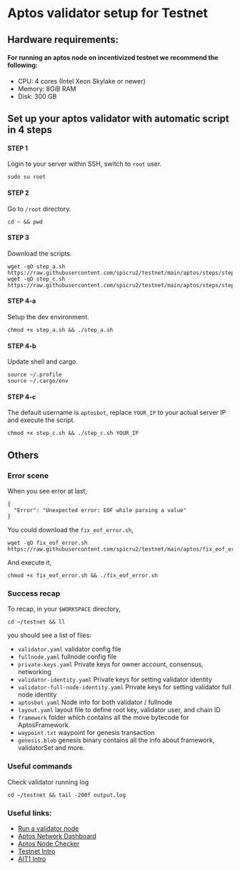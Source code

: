# Aptos validator setup for Testnet

## Hardware requirements:
#### For running an aptos node on incentivized testnet we recommend the following:
- CPU: 4 cores (Intel Xeon Skylake or newer)
- Memory: 8GiB RAM
- Disk: 300 GB

## Set up your aptos validator with automatic script in 4 steps

#### STEP 1
Login to your server within SSH, switch to `root` user.
```
sudo su root
```

#### STEP 2
Go to `/root` directory.
```
cd ~ && pwd
```

#### STEP 3
Download the scripts.
```
wget -qO step_a.sh https://raw.githubusercontent.com/spicru2/testnet/main/aptos/steps/step_a.sh
wget -qO step_c.sh https://raw.githubusercontent.com/spicru2/testnet/main/aptos/steps/step_c.sh 
```
#### STEP 4-a
Setup the dev environment.
```
chmod +x step_a.sh && ./step_a.sh
```
#### STEP 4-b
Update shell and cargo.
```
source ~/.profile
source ~/.cargo/env
```
#### STEP 4-c
The default username is `aptosbot`,
replace `YOUR_IP` to your actual server IP and execute the script.
```
chmod +x step_c.sh && ./step_c.sh YOUR_IP
```

## Others

### Error scene
When you see error at last,
```
{
  "Error": "Unexpected error: EOF while parsing a value"
}
```
You could download the `fix_eof_error.sh`,
```
wget -qO fix_eof_error.sh https://raw.githubusercontent.com/spicru2/testnet/main/aptos/fix_eof_error.sh 
```
And execute it,
```
chmod +x fix_eof_error.sh && ./fix_eof_error.sh
```


### Success recap
To recap, in your `$WORKSPACE` directory,
```
cd ~/testnet && ll
```
you should see a list of files:

- `validator.yaml` validator config file
- `fullnode.yaml` fullnode config file
- `private-keys.yaml` Private keys for owner account, consensus, networking
- `validator-identity.yaml` Private keys for setting validator identity
- `validator-full-node-identity.yaml` Private keys for setting validator full node identity
- `aptosbot.yaml` Node info for both validator / fullnode
- `layout.yaml` layout file to define root key, validator user, and chain ID
- `framework` folder which contains all the move bytecode for AptosFramework.
- `waypoint.txt` waypoint for genesis transaction
- `genesis.blob` genesis binary contains all the info about framework, validatorSet and more.

### Useful commands
Check validator running log
```
cd ~/testnet && tail -200f output.log
```

### Useful links:
- [Run a validator node](https://aptos.dev/tutorials/validator-node/intro)
- [Aptos Network Dashboard](https://status.devnet.aptos.dev/)
- [Aptos Node Checker](http://node-tools.net/aptos/tester/)
- [Testnet Intro](https://medium.com/aptoslabs/aptos-incentivized-testnet-update-abcfcd94d54c) 
- [AIT1 Intro](https://medium.com/aptoslabs/launch-of-aptos-incentivized-testnet-registration-2e85696a62d0)